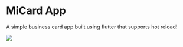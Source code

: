 # MiCard App
A simple business card app built using flutter that supports hot reload!


<img src="https://i.postimg.cc/kXgK3vbd/Screenshot-1624631253.png">
